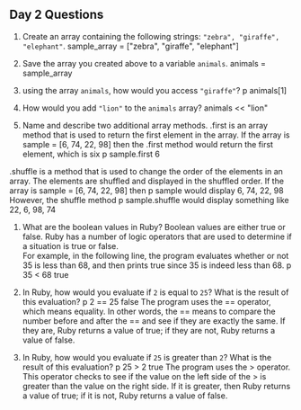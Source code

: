 ## Day 2 Questions

1. Create an array containing the following strings: `"zebra", "giraffe", "elephant"`.
sample_array = ["zebra", "giraffe", "elephant"]

1. Save the array you created above to a variable `animals`.
animals = sample_array

1. using the array `animals`, how would you access `"giraffe"`?
p animals[1]

1. How would you add `"lion"` to the `animals` array?
animals << "lion"

1. Name and describe two additional array methods.
.first is an array method that is used to return the first element in the array.
If the array is
sample = [6, 74, 22, 98]
then the .first method would return the first element, which is six
p sample.first
6

.shuffle is a method that is used to change the order of the elements in an
array.  The elements are shuffled and displayed in the shuffled order.
If the array is
sample = [6, 74, 22, 98]
then
p sample
would display
6, 74, 22, 98
However, the shuffle method
p sample.shuffle
would display something like
22, 6, 98, 74

1. What are the boolean values in Ruby?
Boolean values are either true or false.  Ruby has a number of logic
operators that are used to determine if a situation is true or false.  
For example, in the following line, the program evaluates whether or not
35 is less than 68, and then prints true since 35 is indeed less than 68.
p 35 < 68
true

1. In Ruby, how would you evaluate if `2` is equal to `25`? What is the result of this evaluation?
p 2 == 25
false
The program uses the == operator, which means equality.  In other words, the ==
means to compare the number before and after the == and see if they are exactly
the same.  If they are, Ruby returns a value of true; if they are not, Ruby
returns a value of false.

1. In Ruby, how would you evaluate if `25` is greater than `2`? What is the result of this evaluation?
p 25 > 2
true
The program uses the > operator.  This operator checks to see if the value on
the left side of the > is greater than the value on the right side.  If it is
greater, then Ruby returns a value of true; if it is not, Ruby returns a value
of false.
